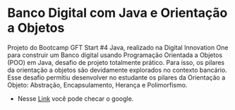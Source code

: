 # Banco Digital com Java e Orientação a Objetos

Projeto do Bootcamp GFT Start #4 Java, realizado na Digital Innovation One para construir um Banco digital usando Programação Orientada a Objetos (POO) em Java, desafio de projeto totalmente prático. Para isso, os pilares da orientação a objetos são devidamente explorados no contexto bancário. Esse desafio permitiu desenvolver no estudante os pilares da Orientação a Objeto: Abstração, Encapsulamento, Herança e Polimorfismo. 

 - Nesse [Link](https://www.google.com.br/) você pode checar o google.
